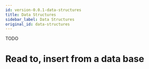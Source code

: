 ```yaml
---
id: version-0.0.1-data-structures
title: Data Structures
sidebar_label: Data Structures
original_id: data-structures
---
```


TODO

# Read to, insert from a data base
